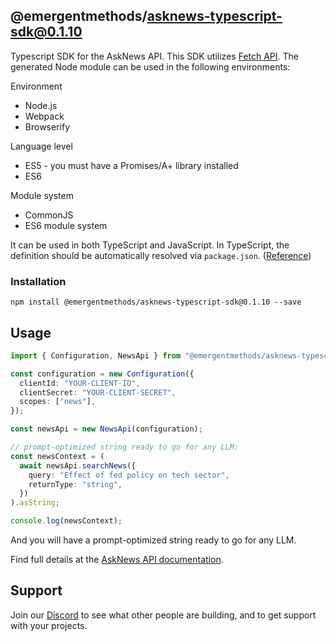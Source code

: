## @emergentmethods/asknews-typescript-sdk@0.1.10

Typescript SDK for the AskNews API.
This SDK utilizes [Fetch API](https://fetch.spec.whatwg.org/). The generated Node module can be used in the following environments:

Environment
* Node.js
* Webpack
* Browserify

Language level
* ES5 - you must have a Promises/A+ library installed
* ES6

Module system
* CommonJS
* ES6 module system

It can be used in both TypeScript and JavaScript. In TypeScript, the definition should be automatically resolved via `package.json`. ([Reference](http://www.typescriptlang.org/docs/handbook/typings-for-npm-packages.html))

### Installation

```
npm install @emergentmethods/asknews-typescript-sdk@0.1.10 --save
```

## Usage

```ts
import { Configuration, NewsApi } from "@emergentmethods/asknews-typescript-sdk";

const configuration = new Configuration({
  clientId: "YOUR-CLIENT-ID",
  clientSecret: "YOUR-CLIENT-SECRET",
  scopes: ["news"],
});

const newsApi = new NewsApi(configuration);

// prompt-optimized string ready to go for any LLM:
const newsContext = (
  await newsApi.searchNews({
    query: "Effect of fed policy on tech sector",
    returnType: "string",
  })
).asString;

console.log(newsContext);

```

And you will have a prompt-optimized string ready to go for any LLM.

Find full details at the [AskNews API documentation](https://docs.asknews.app).

## Support

Join our [Discord](https://discord.gg/2Yw66XXEhY) to see what other people are building, and to get support with your projects.

